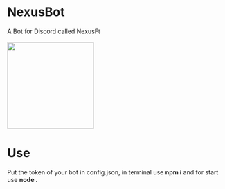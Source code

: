 # NexusBot
A Bot for Discord called NexusFt
<br>
<br>
<img src="https://i.ibb.co/3rLbGD3/Nexus-Logo.png" width = "200px"/>
# Use
Put the token of your bot in config.json, in terminal use <strong>npm i</strong> and for start use <strong>node .</strong>
